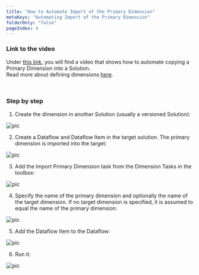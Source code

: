 ```yaml
---
title: "How to Automate Import of the Primary Dimension"
metaKeys: "Automating Import of the Primary Dimension"
folderOnly: "false"
pageIndex: 4
---
```



### Link to the video

Under [this link](https://profitbasedocs.blob.core.windows.net/videos/Dimension%20-%20Import%20Primary%20Dimension.mp4), you will find a video that shows how to automate copying a Primary Dimension into a Solution.  
Read more about defining dimensions [here](../../dimensions.md).

<br/>

### Step by step

1. Create the dimension in another Solution (usually a versioned Solution):

![pic](https://profitbasedocs.blob.core.windows.net/images/primDim%20(0).png)

2. Create a Dataflow and Dataflow Item in the target solution. The primary dimension is imported into the target:

![pic](https://profitbasedocs.blob.core.windows.net/images/primDim%20(1).png)

3. Add the Import Primary Dimension task from the Dimension Tasks in the toolbox:

![pic](https://profitbasedocs.blob.core.windows.net/images/primDim%20(2).png)

4. Specify the name of the primary dimension and optionally the name of the target dimension. If no target dimension is specified, it is assumed to equal the name of the primary dimension:

![pic](https://profitbasedocs.blob.core.windows.net/images/primDim%20(3).png)

5. Add the Dataflow Item to the Dataflow:

![pic](https://profitbasedocs.blob.core.windows.net/images/primDim%20(4).png)

6. Run it:

![pic](https://profitbasedocs.blob.core.windows.net/images/primDim%20(6).png)
